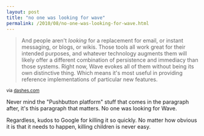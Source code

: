 ```yaml
---
layout: post
title: "no one was looking for wave"
permalink: /2010/08/no-one-was-looking-for-wave.html
---
```


<blockquote><p>And people aren&#39;t <em>looking</em> for a replacement for email, or instant messaging, or blogs, or wikis. Those tools all work great for their intended purposes, and whatever technology augments them will likely offer a different combination of persistence and immediacy than those systems. Right now, Wave evokes all of them without being its own distinctive thing. Which means it&#39;s most useful in providing reference implementations of particular new features.</p>

<p></p></blockquote>

<p><small>via <a href="http://dashes.com/anil/2009/08/what-works-the-web-way-vs-the-wave-way.html">dashes.com</a></small></p>

<p>Never mind the &quot;Pushbutton platform&quot; stuff that comes in the paragraph after, it&#39;s this paragraph that matters. No one was looking for Wave.</p>

<p>Regardless, kudos to Google for killing it so quickly. No matter how obvious it is that it needs to happen, killing children is never easy. </p>


